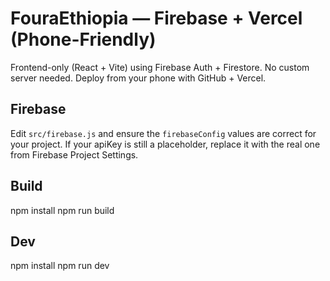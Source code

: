 # FouraEthiopia — Firebase + Vercel (Phone-Friendly)
Frontend-only (React + Vite) using Firebase Auth + Firestore. No custom server needed.
Deploy from your phone with GitHub + Vercel.

## Firebase
Edit `src/firebase.js` and ensure the `firebaseConfig` values are correct for your project.
If your apiKey is still a placeholder, replace it with the real one from Firebase Project Settings.

## Build
npm install
npm run build

## Dev
npm install
npm run dev
